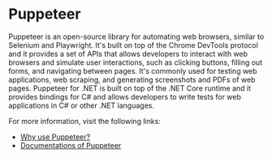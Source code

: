 # Puppeteer

Puppeteer is an open-source library for automating web browsers, similar to Selenium and Playwright. It's built on top of the Chrome DevTools protocol and it provides a set of APIs that allows developers to interact with web browsers and simulate user interactions, such as clicking buttons, filling out forms, and navigating between pages. It's commonly used for testing web applications, web scraping, and generating screenshots and PDFs of web pages. Puppeteer for .NET is built on top of the .NET Core runtime and it provides bindings for C# and allows developers to write tests for web applications in C# or other .NET languages.

For more information, visit the following links:

- [Why use Puppeteer?](https://www.kiltandcode.com/puppeteer-sharp-crawl-the-web-using-csharp-and-headless-chrome/)
- [Documentations of Puppeteer](https://www.puppeteersharp.com/)